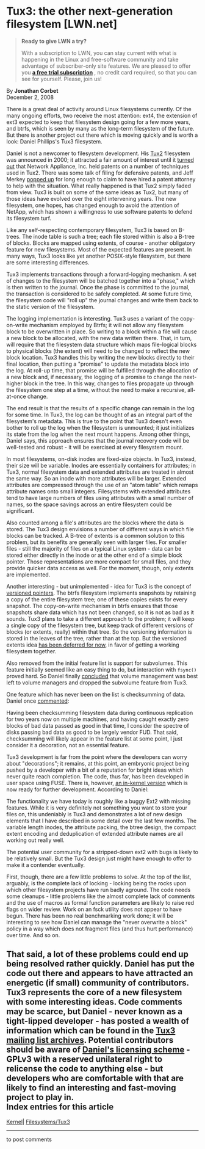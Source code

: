 # Tux3: the other next-generation filesystem [LWN.net]

> **Ready to give LWN a try?**
> 
> With a subscription to LWN, you can stay current with what is happening in the Linux and free-software community and take advantage of subscriber-only site features. We are pleased to offer you **[a free trial subscription](https://lwn.net/Promo/nst-trial/claim)** , no credit card required, so that you can see for yourself. Please, join us! 

By **Jonathan Corbet**  
December 2, 2008 

There is a great deal of activity around Linux filesystems currently. Of the many ongoing efforts, two receive the most attention: ext4, the extension of ext3 expected to keep that filesystem design going for a few more years, and btrfs, which is seen by many as the long-term filesystem of the future. But there is another project out there which is moving quickly and is worth a look: Daniel Phillips's Tux3 filesystem. 

Daniel is not a newcomer to filesystem development. His [Tux2](http://lwn.net/2000/0831/a/tux2.php3) filesystem was announced in 2000; it attracted a fair amount of interest until it [turned out](http://lwn.net/2000/1005/a/tux2-patents.php3) that Network Appliance, Inc. held patents on a number of techniques used in Tux2. There was some talk of filing for defensive patents, and Jeff Merkey [popped up](http://lkml.indiana.edu/hypermail/linux/kernel/0010.0/0491.html) for long enough to claim to have hired a patent attorney to help with the situation. What really happened is that Tux2 simply faded from view. Tux3 is built on some of the same ideas as Tux2, but many of those ideas have evolved over the eight intervening years. The new filesystem, one hopes, has changed enough to avoid the attention of NetApp, which has shown a willingness to use software patents to defend its filesystem turf. 

Like any self-respecting contemporary filesystem, Tux3 is based on B-trees. The inode table is such a tree; each file stored within is also a B-tree of blocks. Blocks are mapped using extents, of course - another obligatory feature for new filesystems. Most of the expected features are present. In many ways, Tux3 looks like yet another POSIX-style filesystem, but there are some interesting differences. 

Tux3 implements transactions through a forward-logging mechanism. A set of changes to the filesystem will be batched together into a "phase," which is then written to the journal. Once the phase is committed to the journal, the transaction is considered to be safely completed. At some future time, the filesystem code will "roll up" the journal changes and write them back to the static version of the filesystem. 

The logging implementation is interesting. Tux3 uses a variant of the copy-on-write mechanism employed by Btrfs; it will not allow any filesystem block to be overwritten in place. So writing to a block within a file will cause a new block to be allocated, with the new data written there. That, in turn, will require that the filesystem data structure which maps file-logical blocks to physical blocks (the extent) will need to be changed to reflect the new block location. Tux3 handles this by writing the new blocks directly to their final location, then putting a "promise" to update the metadata block into the log. At roll-up time, that promise will be fulfilled through the allocation of a new block and, if necessary, the logging of a promise to change the next-higher block in the tree. In this way, changes to files propagate up through the filesystem one step at a time, without the need to make a recursive, all-at-once change. 

The end result is that the results of a specific change can remain in the log for some time. In Tux3, the log can be thought of as an integral part of the filesystem's metadata. This is true to the point that Tux3 doesn't even bother to roll up the log when the filesystem is unmounted; it just initializes its state from the log when the next mount happens. Among other things, Daniel says, this approach ensures that the journal recovery code will be well-tested and robust - it will be exercised at every filesystem mount. 

In most filesystems, on-disk inodes are fixed-size objects. In Tux3, instead, their size will be variable. Inodes are essentially containers for attributes; in Tux3, normal filesystem data and extended attributes are treated in almost the same way. So an inode with more attributes will be larger. Extended attributes are compressed through the use of an "atom table" which remaps attribute names onto small integers. Filesystems with extended attributes tend to have large numbers of files using attributes with a small number of names, so the space savings across an entire filesystem could be significant. 

Also counted among a file's attributes are the blocks where the data is stored. The Tux3 design envisions a number of different ways in which file blocks can be tracked. A B-tree of extents is a common solution to this problem, but its benefits are generally seen with larger files. For smaller files - still the majority of files on a typical Linux system - data can be stored either directly in the inode or at the other end of a simple block pointer. Those representations are more compact for small files, and they provide quicker data access as well. For the moment, though, only extents are implemented. 

Another interesting - but unimplemented - idea for Tux3 is the concept of [versioned pointers](http://lwn.net/Articles/288896/). The btrfs filesystem implements snapshots by retaining a copy of the entire filesystem tree; one of these copies exists for every snapshot. The copy-on-write mechanism in btrfs ensures that those snapshots share data which has not been changed, so it is not as bad as it sounds. Tux3 plans to take a different approach to the problem; it will keep a single copy of the filesystem tree, but keep track of different versions of blocks (or extents, really) within that tree. So the versioning information is stored in the leaves of the tree, rather than at the top. But the versioned extents idea [has been deferred for now](/Articles/309166/), in favor of getting a working filesystem together. 

Also removed from the initial feature list is support for subvolumes. This feature initially seemed like an easy thing to do, but interaction with `fsync()` proved hard. So Daniel finally [concluded](/Articles/309168/) that volume management was best left to volume managers and dropped the subvolume feature from Tux3. 

One feature which has never been on the list is checksumming of data. Daniel once [commented](http://kerneltrap.org/node/16428#comment-304303): 

Having been checksumming filesystem data during continuous replication for two years now on multiple machines, and having caught exactly zero blocks of bad data passed as good in that time, I consider the spectre of disks passing bad data as good to be largely vendor FUD. That said, checksumming will likely appear in the feature list at some point, I just consider it a decoration, not an essential feature. 

Tux3 development is far from the point where the developers can worry about "decorations"; it remains, at this point, an embryonic project being pushed by a developer with a bit of a reputation for bright ideas which never quite reach completion. The code, thus far, has been developed in user space using FUSE. There is, however, [an in-kernel version](http://lwn.net/Articles/308652/) which is now ready for further development. According to Daniel: 

The functionality we have today is roughly like a buggy Ext2 with missing features. While it is very definitely not something you want to store your files on, this undeniably is Tux3 and demonstrates a lot of new design elements that I have described in some detail over the last few months. The variable length inodes, the attribute packing, the btree design, the compact extent encoding and deduplication of extended attribute names are all working out really well. 

The potential user community for a stripped-down ext2 with bugs is likely to be relatively small. But the Tux3 design just might have enough to offer to make it a contender eventually. 

First, though, there are a few little problems to solve. At the top of the list, arguably, is the complete lack of locking - locking being the rocks upon which other filesystem projects have run badly aground. The code needs some cleanups - little problems like the almost complete lack of comments and the use of macros as formal function parameters are likely to raise red flags on wider review. Work on an fsck utility does not appear to have begun. There has been no real benchmarking work done; it will be interesting to see how Daniel can manage the "never overwrite a block" policy in a way which does not fragment files (and thus hurt performance) over time. And so on. 

That said, a lot of these problems could end up being resolved rather quickly. Daniel has put the code out there and appears to have attracted an energetic (if small) community of contributors. Tux3 represents the core of a new filesystem with some interesting ideas. Code comments may be scarce, but Daniel - never known as a tight-lipped developer - has posted a wealth of information which can be found in the [Tux3 mailing list archives](http://news.gmane.org/group/gmane.comp.file-systems.tux3/last=/force_load=t). Potential contributors should be aware of [Daniel's licensing scheme](/Articles/309174/) \- GPLv3 with a reserved unilateral right to relicense the code to anything else - but developers who are comfortable with that are likely to find an interesting and fast-moving project to play in.  
Index entries for this article  
---  
[Kernel](/Kernel/Index)| [Filesystems/Tux3](/Kernel/Index#Filesystems-Tux3)  
  


* * *

to post comments 
